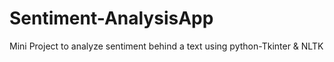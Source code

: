 # Sentiment-AnalysisApp
Mini Project to analyze sentiment behind a text using python-Tkinter &amp; NLTK
